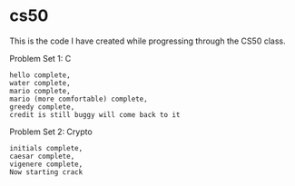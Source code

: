 # cs50

This is the code I have created while progressing through the CS50 class.

Problem Set 1: C

	hello complete, 
	water complete,
	mario complete,
	mario (more comfortable) complete,
	greedy complete,
	credit is still buggy will come back to it


Problem Set 2: Crypto

	initials complete,
	caesar complete,
	vigenere complete,
	Now starting crack

